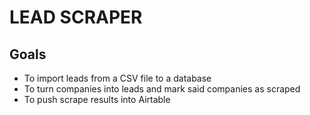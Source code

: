 # LEAD SCRAPER

## Goals

- To import leads from a CSV file to a database
- To turn companies into leads and mark said companies as scraped
- To push scrape results into Airtable
